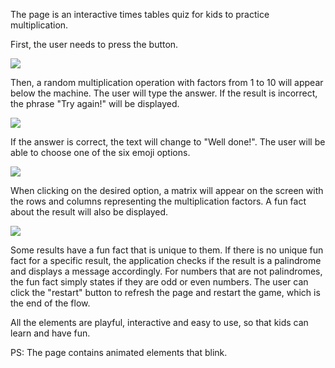 The page is an interactive times tables quiz for kids to practice multiplication.

First, the user needs to press the button.

<img src="https://cdn.discordapp.com/attachments/1016745958727491615/1032816676493852712/1.png" />

Then, a random multiplication operation with factors from 1 to 10 will appear below the machine.
The user will type the answer. If the result is incorrect, the phrase "Try again!" will be displayed.

<img src="https://cdn.discordapp.com/attachments/1016745958727491615/1032817688994660382/2.png" />

If the answer is correct, the text will change to "Well done!". The user will be able to choose one of the six emoji options.

<img src= "https://cdn.discordapp.com/attachments/1016745958727491615/1028711415785213982/3.png" />

When clicking on the desired option, a matrix will appear on the screen with the rows and columns representing the multiplication factors.
A fun fact about the result will also be displayed.

<img src="https://cdn.discordapp.com/attachments/1016745958727491615/1028711444780417064/4.png" />

Some results have a fun fact that is unique to them.  If there is no unique fun fact for a specific result, the application checks if the result is a palindrome and displays a message accordingly. For numbers that are not palindromes, the fun fact simply states if they are odd or even numbers. The user can click the "restart" button to refresh the page and restart the game, which is the end of the flow.

All the elements are playful, interactive and easy to use, so that kids can learn and have fun.

PS: The page contains animated elements that blink.
